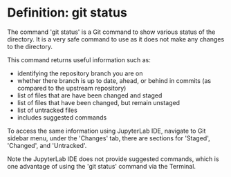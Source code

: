 # Definition: git status

The command 'git status' is a Git command to show various status of the directory. It is a very safe command to use as it does not make any changes to the directory.  

This command returns useful information such as: 

-  identifying the repository branch you are on
- whether there branch is up to date, ahead, or behind in commits (as compared to the upstream repository)
- list of files that are have been changed and staged
- list of files that have been changed, but remain unstaged
- list of untracked files 
- includes suggested commands


To access the same information using JupyterLab IDE, navigate to Git sidebar menu, under the 'Changes' tab, there are sections for 'Staged', 'Changed', and 'Untracked'.  

Note the JupyterLab IDE does not provide suggested commands, which is one advantage of using the 'git status' command via the Terminal.  

